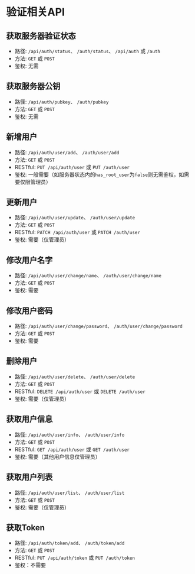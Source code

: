 # 验证相关API
## 获取服务器验证状态
* 路径: `/api/auth/status`、 `/auth/status`、 `/api/auth` 或 `/auth`
* 方法: `GET` 或 `POST`
* 鉴权: 无需
## 获取服务器公钥
* 路径: `/api/auth/pubkey`、 `/auth/pubkey`
* 方法: `GET` 或 `POST`
* 鉴权: 无需
## 新增用户
* 路径: `/api/auth/user/add`、 `/auth/user/add`
* 方法: `GET` 或 `POST`
* RESTful: `PUT /api/auth/user` 或 `PUT /auth/user`
* 鉴权: 一般需要（如服务器状态内的`has_root_user`为`false`则无需鉴权，如需要仅限管理员）
## 更新用户
* 路径: `/api/auth/user/update`、 `/auth/user/update`
* 方法: `GET` 或 `POST`
* RESTful: `PATCH /api/auth/user` 或 `PATCH /auth/user`
* 鉴权: 需要（仅管理员）
## 修改用户名字
* 路径: `/api/auth/user/change/name`、 `/auth/user/change/name`
* 方法: `GET` 或 `POST`
* 鉴权: 需要
## 修改用户密码
* 路径: `/api/auth/user/change/password`、 `/auth/user/change/password`
* 方法: `GET` 或 `POST`
* 鉴权: 需要
## 删除用户
* 路径: `/api/auth/user/delete`、 `/auth/user/delete`
* 方法: `GET` 或 `POST`
* RESTful: `DELETE /api/auth/user` 或 `DELETE /auth/user`
* 鉴权: 需要（仅管理员）
## 获取用户信息
* 路径: `/api/auth/user/info`、 `/auth/user/info`
* 方法: `GET` 或 `POST`
* RESTful: `GET /api/auth/user` 或 `GET /auth/user`
* 鉴权: 需要（其他用户信息仅管理员）
## 获取用户列表
* 路径: `/api/auth/user/list`、 `/auth/user/list`
* 方法: `GET` 或 `POST`
* 鉴权: 需要（仅管理员）
## 获取Token
* 路径: `/api/auth/token/add`、 `/auth/token/add`
* 方法: `GET` 或 `POST`
* RESTful: `PUT /api/auth/token` 或 `PUT /auth/token`
* 鉴权：不需要
